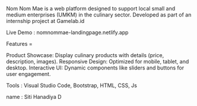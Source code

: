 Nom Nom Mae is a web platform designed to support local small and medium enterprises (UMKM) in the culinary sector. Developed as part of an internship project at Gamelab.id

Live Demo : nomnommae-landingpage.netlify.app

Features =

Product Showcase: Display culinary products with details (price, description, images).
Responsive Design: Optimized for mobile, tablet, and desktop.
Interactive UI: Dynamic components like sliders and buttons for user engagement.

Tools : Visual Studio Code, Bootstrap, HTML, CSS, Js

name : Siti Hanadiya D
